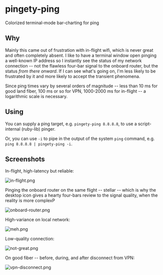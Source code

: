 # pingety-ping

Colorized terminal-mode bar-charting for ping

## Why

Mainly this came out of frustration with in-flight wifi, which is never great and often completely absent. I like to have a terminal window open pinging a well-known IP address so I instantly see the status of my network connection -- not the flawless four-bar signal to the onboard router, but the status *from there onward*. If I can see what's going on, I'm less likely to be frustrated by it and more likely to accept the transient phenomena.

Since ping times vary by several orders of magnitude -- less than 10 ms for good land fiber, 100 ms or so for VPN, 1000-2000 ms for in-flight -- a logarithmic scale is necessary.

## Using

You can supply a ping target, e.g. `pingety-ping 8.8.8.8`, to use a script-internal (ruby-lib) pinger.

Or, you can use `-i` to pipe in the output of the system `ping` command, e.g. `ping 8.8.8.8 | pingety-ping -i`.

## Screenshots

In-flight, high-latency but reliable:

![in-flight.png](https://github.com/johnkerl/pingety-ping/blob/master/screenshots/in-flight.png)

Pinging the onboard router on the same flight -- stellar -- which is why the desktop icon gives a hearty four-bars review to the signal quality, when the reality is more complexP

![onboard-router.png](https://github.com/johnkerl/pingety-ping/blob/master/screenshots/onboard-router.png)

High-variance on local network:

![meh.png](https://github.com/johnkerl/pingety-ping/blob/master/screenshots/meh.png)

Low-quality connection:

![not-great.png](https://github.com/johnkerl/pingety-ping/blob/master/screenshots/not-great.png)

On good fiber -- before, during, and after disconnect from VPN:

![vpn-disconnect.png](https://github.com/johnkerl/pingety-ping/blob/master/screenshots/vpn-disconnect.png)
